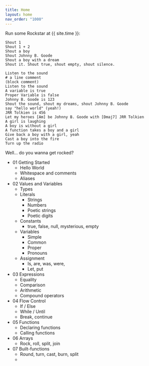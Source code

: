 ```yaml
---
title: Home
layout: home
nav_order: "1000"
---
```


Run some Rockstar at {{ site.time }}:

```rockstar
Shout 1
Shout 1 + 2
Shout a boy
Shout Johnny B. Goode
Shout a boy with a dream
Shout it. Shout true, shout empty, shout silence.

Listen to the sound
# a line comment
(block comment)
Listen to the sound
A variable is true
Proper Variable is false
Johnny B. Goode is 123
Shout the sound, shout my dreams, shout Johnny B. Goode
say "hello world" (yeah!)
JRR Tolkien is 456
Let my heroes [Am] be Johnny B. Goode with [Dmaj7] JRR Tolkien
A girl is laughing
A boy is without a girl
A function takes a boy and a girl
Give back a boy with a girl, yeah
Cast a boy into the fire
Turn up the radio
```

Well... do you wanna get rocked?

* 01 Getting Started
	* Hello World
	* Whitespace and comments
	* Aliases
* 02 Values and Variables
	* Types
	* Literals
		* Strings
		* Numbers
		* Poetic strings
		* Poetic digits
	* Constants
		* true, false, null, mysterious, empty
	* Variables
		* Simple
		* Common
		* Proper
		* Pronouns
	* Assignment
		* Is, are, was, were,
		* Let, put
* 03 Expressions
	* Equality
	* Comparison
	* Arithmetic
	* Compound operators
* 04 Flow Control
	* If / Else
	* While / Until
	* Break, continue
* 05 Functions
	* Declaring functions
	* Calling functions
* 06 Arrays
	* Rock, roll, split, join
* 07 Built-functions
	* Round, turn, cast, burn, split
	*
